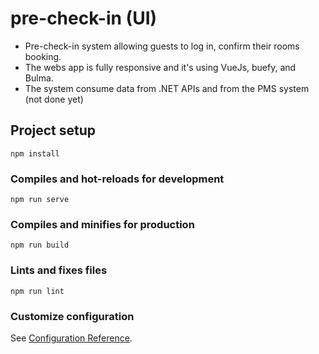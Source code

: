 # pre-check-in (UI)
- Pre-check-in system allowing guests to log in, confirm their rooms booking.
- The webs app is fully responsive and it's using VueJs, buefy, and Bulma.
- The system consume data from .NET APIs and from the PMS system (not done yet)

## Project setup
```
npm install
```

### Compiles and hot-reloads for development
```
npm run serve
```

### Compiles and minifies for production
```
npm run build
```

### Lints and fixes files
```
npm run lint
```

### Customize configuration
See [Configuration Reference](https://cli.vuejs.org/config/).
